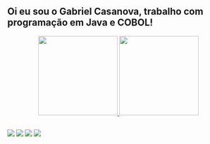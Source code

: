 ## Oi eu sou o Gabriel Casanova, trabalho com programação em Java e COBOL!
<div align="center">
  <a href="https://github.com/NHouse328">
  <img height="180em" src="https://github-readme-stats.vercel.app/api?username=NHouse328&show_icons=true&theme=dark&include_all_commits=true&count_private=true"/>
  <img height="180em" src="https://github-readme-stats.vercel.app/api/top-langs/?username=NHouse328&layout=compact&langs_count=7&theme=dark"/>
</div>

  
  ##
 
<div> 
  <a href="https://instagram.com/_casanovaga" target="_blank"><img src="https://img.shields.io/badge/-Instagram-%23E4405F?style=for-the-badge&logo=instagram&logoColor=white" target="_blank"></a>
 	<a href="https://www.twitch.tv/nhouse328" target="_blank"><img src="https://img.shields.io/badge/Twitch-9146FF?style=for-the-badge&logo=twitch&logoColor=white" target="_blank"></a>
  <a href = "mailto:gabrielcasanova328@gmail.com"><img src="https://img.shields.io/badge/-Gmail-%23333?style=for-the-badge&logo=gmail&logoColor=white" target="_blank"></a>
  <a href="https://www.linkedin.com/in/gabriel-casanova-b2653717a/" target="_blank"><img src="https://img.shields.io/badge/-LinkedIn-%230077B5?style=for-the-badge&logo=linkedin&logoColor=white" target="_blank"></a> 
 
 
</div>
